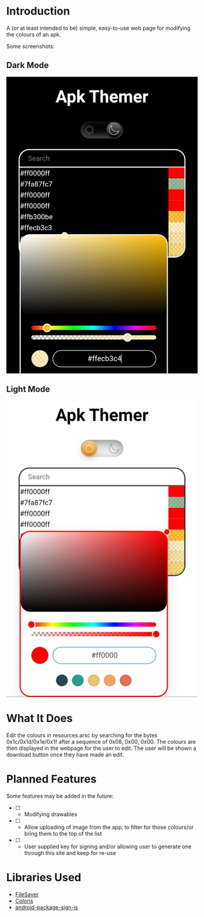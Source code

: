 # Introduction
A (or at least intended to be) simple, easy-to-use web page for modifying the colours of an apk.

Some screenshots:

## Dark Mode

<img align="center" src="https://github.com/ApkThemer/apkthemer.github.io/blob/main/screenshots/dark.jpg" />

## Light Mode

<img align="center" src="https://github.com/ApkThemer/apkthemer.github.io/blob/main/screenshots/light.jpg" />

# What It Does

Edit the colours in resources.arsc by searching for the bytes 0x1c/0x1d/0x1e/0x1f after a sequence of 0x08, 0x00, 0x00. The colours are then displayed in the webpage for the user to edit. The user will be shown a download button once they have made an edit.

# Planned Features

Some features may be added in the future:

- [ ] - Modifying drawables
- [ ] - Allow uploading of image from the app, to filter for those colours/or bring them to the top of the list
- [ ] - User supplied key for signing and/or allowing user to generate one through this site and keep for re-use

# Libraries Used
- [FileSaver](https://github.com/eligrey/FileSaver.js)
- [Coloris](https://github.com/mdbassit/Coloris)
- [android-package-sign-js](https://github.com/chromeos/android-package-sign-js)
